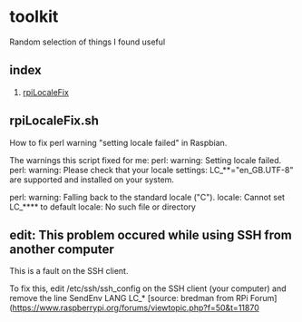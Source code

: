 # toolkit
Random selection of things I found useful 
## index

1. [rpiLocaleFix](https://github.com/gntouts/toolkit/blob/master/README.md#rpilocalefixsh)

## rpiLocaleFix.sh

How to fix perl warning "setting locale failed" in Raspbian.

The warnings this script fixed for me:
perl: warning: Setting locale failed.
perl: warning: Please check that your locale settings:
LC_**="en_GB.UTF-8"
are supported and installed on your system.

perl: warning: Falling back to the standard locale ("C").
locale: Cannot set LC_**** to default locale: No such file or directory

## **edit**: This problem occured while using SSH from another computer

This is a fault on the SSH client.

To fix this, edit /etc/ssh/ssh_config on the SSH client (your computer) and remove the line
SendEnv LANG LC_*
[source: bredman from RPi Forum](https://www.raspberrypi.org/forums/viewtopic.php?f=50&t=11870

